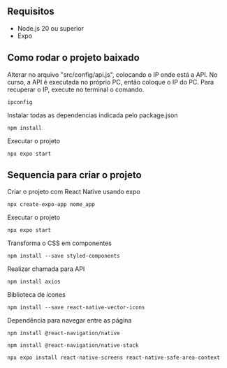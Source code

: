 ## Requisitos

* Node.js 20 ou superior
* Expo

## Como rodar o projeto baixado

Alterar no arquivo "src/config/api.js", colocando o IP onde está a API. No curso, a API é executada no próprio PC, então coloque o IP do PC. Para recuperar o IP, execute no terminal o comando.
```
ipconfig
```

Instalar todas as dependencias indicada pelo package.json
```
npm install
```

Executar o projeto
```
npx expo start
```


## Sequencia para criar o projeto
Criar o projeto com React Native usando expo
```
npx create-expo-app nome_app
```

Executar o projeto
```
npx expo start
```

Transforma o CSS em componentes
```
npm install --save styled-components
```

Realizar chamada para API
```
npm install axios
```

Biblioteca de ícones
```
npm install --save react-native-vector-icons
```

Dependência para navegar entre as página
```
npm install @react-navigation/native 
```
```
npm install @react-navigation/native-stack
```
```
npx expo install react-native-screens react-native-safe-area-context
```